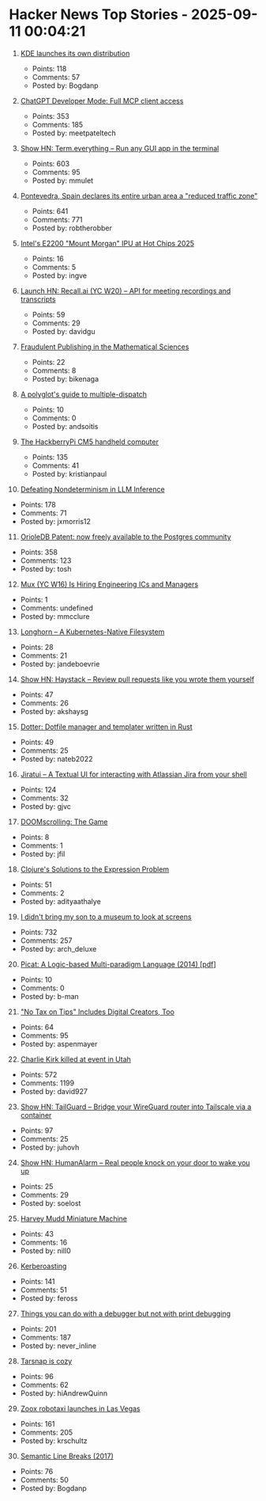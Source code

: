 # Hacker News Top Stories - 2025-09-11 00:04:21

1. [KDE launches its own distribution](https://lwn.net/SubscriberLink/1037166/caa6979c16a99c9e/)
   - Points: 118
   - Comments: 57
   - Posted by: Bogdanp

2. [ChatGPT Developer Mode: Full MCP client access](https://platform.openai.com/docs/guides/developer-mode)
   - Points: 353
   - Comments: 185
   - Posted by: meetpateltech

3. [Show HN: Term.everything – Run any GUI app in the terminal](https://github.com/mmulet/term.everything)
   - Points: 603
   - Comments: 95
   - Posted by: mmulet

4. [Pontevedra, Spain declares its entire urban area a "reduced traffic zone"](https://www.greeneuropeanjournal.eu/made-for-people-not-cars-reclaiming-european-cities/)
   - Points: 641
   - Comments: 771
   - Posted by: robtherobber

5. [Intel's E2200 "Mount Morgan" IPU at Hot Chips 2025](https://chipsandcheese.com/p/intels-e2200-mount-morgan-ipu-at)
   - Points: 16
   - Comments: 5
   - Posted by: ingve

6. [Launch HN: Recall.ai (YC W20) – API for meeting recordings and transcripts](undefined)
   - Points: 59
   - Comments: 29
   - Posted by: davidgu

7. [Fraudulent Publishing in the Mathematical Sciences](https://arxiv.org/abs/2509.07257)
   - Points: 22
   - Comments: 8
   - Posted by: bikenaga

8. [A polyglot's guide to multiple-dispatch](https://eli.thegreenplace.net/2016/a-polyglots-guide-to-multiple-dispatch/)
   - Points: 10
   - Comments: 0
   - Posted by: andsoitis

9. [The HackberryPi CM5 handheld computer](https://github.com/ZitaoTech/HackberryPiCM5)
   - Points: 135
   - Comments: 41
   - Posted by: kristianpaul

10. [Defeating Nondeterminism in LLM Inference](https://thinkingmachines.ai/blog/defeating-nondeterminism-in-llm-inference/)
   - Points: 178
   - Comments: 71
   - Posted by: jxmorris12

11. [OrioleDB Patent: now freely available to the Postgres community](https://supabase.com/blog/orioledb-patent-free)
   - Points: 358
   - Comments: 123
   - Posted by: tosh

12. [Mux (YC W16) Is Hiring Engineering ICs and Managers](https://mux.com/jobs)
   - Points: 1
   - Comments: undefined
   - Posted by: mmcclure

13. [Longhorn – A Kubernetes-Native Filesystem](https://vegard.blog.engen.priv.no/?p=518)
   - Points: 28
   - Comments: 21
   - Posted by: jandeboevrie

14. [Show HN: Haystack – Review pull requests like you wrote them yourself](https://haystackeditor.com)
   - Points: 47
   - Comments: 26
   - Posted by: akshaysg

15. [Dotter: Dotfile manager and templater written in Rust](https://github.com/SuperCuber/dotter)
   - Points: 49
   - Comments: 25
   - Posted by: nateb2022

16. [Jiratui – A Textual UI for interacting with Atlassian Jira from your shell](https://jiratui.sh/)
   - Points: 124
   - Comments: 32
   - Posted by: gjvc

17. [DOOMscrolling: The Game](https://ironicsans.ghost.io/doomscrolling-the-game/)
   - Points: 8
   - Comments: 1
   - Posted by: jfil

18. [Clojure's Solutions to the Expression Problem](https://www.infoq.com/presentations/Clojure-Expression-Problem/)
   - Points: 51
   - Comments: 2
   - Posted by: adityaathalye

19. [I didn't bring my son to a museum to look at screens](https://sethpurcell.com/writing/screens-in-museums/)
   - Points: 732
   - Comments: 257
   - Posted by: arch_deluxe

20. [Picat: A Logic-based Multi-paradigm Language (2014) [pdf]](https://logicprogramming.org/wp-content/uploads/2014/07/alp14.pdf)
   - Points: 10
   - Comments: 0
   - Posted by: b-man

21. ["No Tax on Tips" Includes Digital Creators, Too](https://www.hollywoodreporter.com/business/business-news/no-tax-on-tips-guidance-creators-trump-treasury-1236366513/)
   - Points: 64
   - Comments: 95
   - Posted by: aspenmayer

22. [Charlie Kirk killed at event in Utah](https://www.nbcnews.com/news/us-news/live-blog/live-updates-shooting-charlie-kirk-event-utah-rcna230437)
   - Points: 572
   - Comments: 1199
   - Posted by: david927

23. [Show HN: TailGuard – Bridge your WireGuard router into Tailscale via a container](https://github.com/juhovh/tailguard)
   - Points: 97
   - Comments: 25
   - Posted by: juhovh

24. [Show HN: HumanAlarm – Real people knock on your door to wake you up](https://humanalarm.com)
   - Points: 25
   - Comments: 29
   - Posted by: soelost

25. [Harvey Mudd Miniature Machine](https://www.cs.hmc.edu/~cs5grad/cs5/hmmm/documentation/documentation.html)
   - Points: 43
   - Comments: 16
   - Posted by: nill0

26. [Kerberoasting](https://blog.cryptographyengineering.com/2025/09/10/kerberoasting/)
   - Points: 141
   - Comments: 51
   - Posted by: feross

27. [Things you can do with a debugger but not with print debugging](https://mahesh-hegde.github.io/posts/what_debugger_can/)
   - Points: 201
   - Comments: 187
   - Posted by: never_inline

28. [Tarsnap is cozy](https://til.andrew-quinn.me/posts/tarsnap-is-cozy/)
   - Points: 96
   - Comments: 62
   - Posted by: hiAndrewQuinn

29. [Zoox robotaxi launches in Las Vegas](https://zoox.com/journal/las-vegas)
   - Points: 161
   - Comments: 205
   - Posted by: krschultz

30. [Semantic Line Breaks (2017)](https://sembr.org)
   - Points: 76
   - Comments: 50
   - Posted by: Bogdanp

